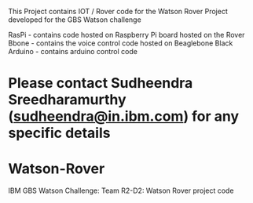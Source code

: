 This Project contains IOT / Rover code for the Watson Rover Project developed for the GBS Watson challenge

RasPi - contains code hosted on Raspberry Pi board hosted on the Rover
Bbone - contains the voice control code hosted on Beaglebone Black
Arduino - contains arduino control code

Please contact Sudheendra Sreedharamurthy (sudheendra@in.ibm.com) for any specific details
=======
# Watson-Rover
IBM GBS Watson Challenge: Team R2-D2: Watson Rover project code
